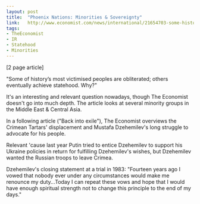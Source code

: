 ```yaml
---
layout: post
title:  "Phoenix Nations: Minorities & Sovereignty"
link:   http://www.economist.com/news/international/21654703-some-historys-most-victimised-peoples-are-obliterated-others-eventually-achieve
tags:
- TheEconomist
- IR
- Statehood
- Minorities
---
```


[2 page article]

"Some of history’s most victimised peoples are obliterated; others eventually achieve statehood. Why?"

It's an interesting and relevant question nowadays, though The Economist doesn't go into much depth.  The article looks at several minority groups in the Middle East & Central Asia.

In a following article ("Back into exile"), The Economist overviews the Crimean Tartars' displacement and Mustafa Dzehemilev's long struggle to advocate for his people.

Relevant 'cause last year Putin tried to entice Dzehemilev to support his Ukraine policies in return for fulfilling Dzehemilev's wishes, but Dzehemilev wanted the Russian troops to leave Crimea.

Dzehemilev's closing statement at a trial in 1983: "Fourteen years ago I vowed that nobody ever under any circumstances would make me renounce my duty...Today I can repeat these vows and hope that I would have enough spiritual strength not to change this principle to the end of my days."